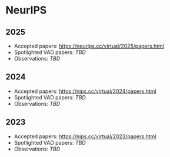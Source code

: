 # NeurIPS

## 2025
- Accepted papers: <https://neurips.cc/virtual/2025/papers.html>
- Spotlighted VAD papers: _TBD_
- Observations: _TBD_

## 2024
- Accepted papers: <https://nips.cc/virtual/2024/papers.html>
- Spotlighted VAD papers: _TBD_
- Observations: _TBD_

## 2023
- Accepted papers: <https://nips.cc/virtual/2023/papers.html>
- Spotlighted VAD papers: _TBD_
- Observations: _TBD_
